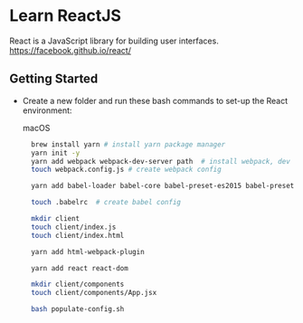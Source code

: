 # Learn ReactJS

React is a JavaScript library for building user interfaces.
https://facebook.github.io/react/

## Getting Started
- Create a new folder and run these bash commands to set-up the React environment:

  macOS

  ```bash
    brew install yarn # install yarn package manager
    yarn init -y
    yarn add webpack webpack-dev-server path  # install webpack, dev server and path
    touch webpack.config.js # create webpack config

    yarn add babel-loader babel-core babel-preset-es2015 babel-preset-react --dev # setup babel

    touch .babelrc  # create babel config

    mkdir client
    touch client/index.js
    touch client/index.html

    yarn add html-webpack-plugin

    yarn add react react-dom

    mkdir client/components
    touch client/components/App.jsx

    bash populate-config.sh
  ```
